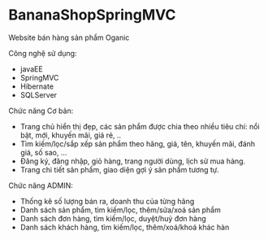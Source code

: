 # BananaShopSpringMVC
  Website bán hàng sản phẩm Oganic

Công nghệ sử dụng:

- javaEE 
- SpringMVC
- Hibernate
- SQLServer

Chức năng Cơ bản:

- Trang chủ hiển thị đẹp, các sản phẩm được chia theo nhiều tiêu chí: nổi bật, mới, khuyến mãi, giá rẻ, ..
- Tìm kiếm/lọc/sắp xếp sản phẩm theo hãng, giá, tên, khuyến mãi, đánh giá, số sao, ...
- Đăng ký, đăng nhập, giỏ hàng, trang người dùng, lịch sử mua hàng.
- Trang chi tiết sản phẩm, giao diện gợi ý sản phẩm tương tự.

Chức năng ADMIN:

- Thống kê số lượng bán ra, doanh thu của từng hãng
- Danh sách sản phẩm, tìm kiếm/lọc, thêm/sửa/xoá sản phẩm
- Danh sách đơn hàng, tìm kiếm/lọc, duyệt/huỷ đơn hàng
- Danh sách khách hàng, tìm kiếm/lọc, thêm/xoá/khoá khác hàn
